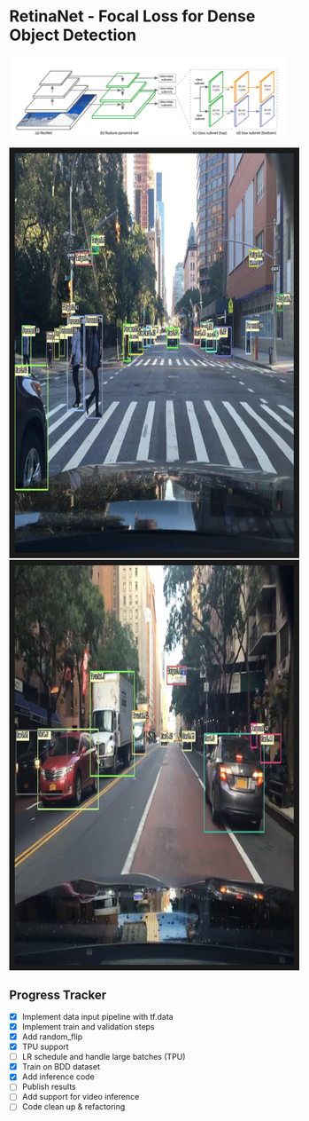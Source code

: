 
# RetinaNet - Focal Loss for Dense Object Detection
![architecture](architecture.png)

<a href="tpu/outputs/c5b2506d-9121123c.jpg" target="_blank"><img 
src="tpu/outputs/c5b2506d-9121123c.jpg" alt="not available_1" title="predicted boxes" width="1280" height="720" 
border="10" /></a>
<a href="tpu/outputs/c5b2506d-aa9e5484.jpg " target="_blank"><img 
src="tpu/outputs/c5b2506d-aa9e5484.jpg" alt="not available_2" title="predicted boxes" width="1280" height="720" 
border="10" /></a>



## Progress Tracker
 * [x] Implement data input pipeline with tf.data
 * [x] Implement train and validation steps
 * [x] Add random_flip
 * [x] TPU support
 * [ ] LR schedule and handle large batches (TPU)
 * [x] Train on BDD dataset
 * [x] Add inference code
 * [ ] Publish results
 * [ ] Add support for video inference
 * [ ] Code clean up & refactoring
